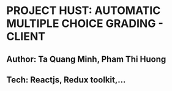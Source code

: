 # PROJECT HUST: AUTOMATIC MULTIPLE CHOICE GRADING - CLIENT

## Author: Ta Quang Minh, Pham Thi Huong

## Tech: Reactjs, Redux toolkit,...

